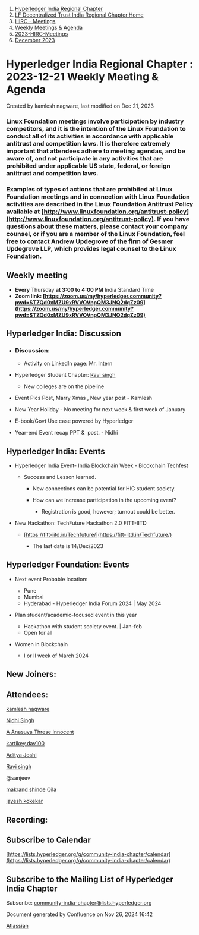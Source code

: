 1. [Hyperledger India Regional Chapter](index.html)
2. [LF Decentralized Trust India Regional Chapter Home](LF-Decentralized-Trust-India-Regional-Chapter-Home_19169282.html)
3. [HIRC - Meetings](HIRC---Meetings_19169350.html)
4. [Weekly Meetings &amp; Agenda](19169352.html)
5. [2023-HIRC-Meetings](2023-HIRC-Meetings_19170487.html)
6. [December 2023](December-2023_19171410.html)

# Hyperledger India Regional Chapter : 2023-12-21 Weekly Meeting &amp; Agenda

Created by kamlesh nagware, last modified on Dec 21, 2023

### **Linux Foundation meetings involve participation by industry competitors, and it is the intention of the Linux Foundation to conduct all of its activities in accordance with applicable antitrust and competition laws. It is therefore extremely important that attendees adhere to meeting agendas, and be aware of, and not participate in any activities that are prohibited under applicable US state, federal, or foreign antitrust and competition laws.**

### **Examples of types of actions that are prohibited at Linux Foundation meetings and in connection with Linux Foundation activities are described in the Linux Foundation Antitrust Policy available at [http://www.linuxfoundation.org/antitrust-policy](http://www.linuxfoundation.org/antitrust-policy). If you have questions about these matters, please contact your company counsel, or if you are a member of the Linux Foundation, feel free to contact Andrew Updegrove of the firm of Gesmer Updegrove LLP, which provides legal counsel to the Linux Foundation.**

## **Weekly meeting**

- **Every** Thursday **at 3:00 to 4:00 PM** India Standard Time
- **Zoom link: [https://zoom.us/my/hyperledger.community?pwd=STZQd0xMZU9xRVVOVnpQM3JNQ2dqZz09](https://zoom.us/my/hyperledger.community?pwd=STZQd0xMZU9xRVVOVnpQM3JNQ2dqZz09)**

## **Hyperledger India: Discussion**

- ### Discussion:
  
  - Activity on LinkedIn page: Mr. Intern
- Hyperledger Student Chapter: [Ravi singh](https://lf-hyperledger.atlassian.net/wiki/people/6207b125f5d29a0068fd3a32?ref=confluence) 
  
  - New colleges are on the pipeline
- Event Pics Post, Marry Xmas , New year post - Kamlesh
- New Year Holiday - No meeting for next week &amp; first week of January
- E-book/Govt Use case powered by Hyperledger
- Year-end Event recap PPT &amp;  post. - Nidhi

## **Hyperledger India: Events**

- Hyperledger India Event- India Blockchain Week - Blockchain Techfest
  
  - Success and Lesson learned.
    
    - New connections can be potential for HIC student society.
    - How can we increase participation in the upcoming event?
      
      - Registration is good, however; turnout could be better.
- New Hackathon: TechFuture Hackathon 2.0 FITT-IITD
  
  - [https://fitt-iitd.in/Techfuture/](https://fitt-iitd.in/Techfuture/)
    
    - The last date is 14/Dec/2023

## **Hyperledger Foundation: Events**

- Next event Probable location:
  
  - Pune
  - Mumbai
  - Hyderabad - Hyperledger India Forum 2024 | May 2024
- Plan student/academic-focused event in this year
  
  - Hackathon with student society event. | Jan-feb
  - Open for all
- Women in Blockchain
  
  - I or II week of March 2024

## New Joiners:

## Attendees:

[kamlesh nagware](https://lf-hyperledger.atlassian.net/wiki/people/557058:8e1fc425-f938-4b39-ad13-9cd8b0ddde52?ref=confluence) 

[Nidhi Singh](https://lf-hyperledger.atlassian.net/wiki/people/712020:0f4b10ea-b6e4-43be-8d68-0fbeb9d94639?ref=confluence) 

[A Anasuya Threse Innocent](https://lf-hyperledger.atlassian.net/wiki/people/712020:661aa2f0-0e5a-4e8d-b57b-de10204ea99b?ref=confluence) 

[kartikey.dav100](https://lf-hyperledger.atlassian.net/wiki/people/5d5fd1d08de8420ca06d3048?ref=confluence) 

[Aditya Joshi](https://lf-hyperledger.atlassian.net/wiki/people/5a5129ceb12c7029722bbcac?ref=confluence) 

[Ravi singh](https://lf-hyperledger.atlassian.net/wiki/people/6207b125f5d29a0068fd3a32?ref=confluence) 

@sanjeev 

[makrand shinde](https://lf-hyperledger.atlassian.net/wiki/people/712020:057aff76-9f1c-479a-aa98-6046f9ed9668?ref=confluence) Qila

[jayesh kokekar](https://lf-hyperledger.atlassian.net/wiki/people/634d0a51d66d8108a1210a27?ref=confluence) 

## Recording:

## Subscribe to Calendar

[https://lists.hyperledger.org/g/community-india-chapter/calendar](https://lists.hyperledger.org/g/community-india-chapter/calendar)

## Subscribe to the Mailing List of Hyperledger India Chapter

Subscribe: [community-india-chapter@lists.hyperledger.org](mailto:community-india-chapter@lists.hyperledger.org)

Document generated by Confluence on Nov 26, 2024 16:42

[Atlassian](http://www.atlassian.com/)
